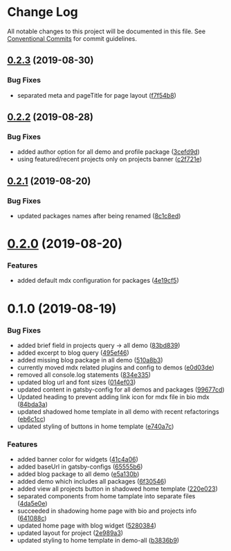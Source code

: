 # Change Log

All notable changes to this project will be documented in this file.
See [Conventional Commits](https://conventionalcommits.org) for commit guidelines.

## [0.2.3](https://github.com/sonapraneeth-a/gatsby-dev-themes/compare/demo-all@0.2.2...demo-all@0.2.3) (2019-08-30)

### Bug Fixes

- separated meta and pageTitle for page layout ([f7f54b8](https://github.com/sonapraneeth-a/gatsby-dev-themes/commit/f7f54b8))

## [0.2.2](https://github.com/sonapraneeth-a/gatsby-dev-themes/compare/demo-all@0.2.1...demo-all@0.2.2) (2019-08-28)

### Bug Fixes

- added author option for all demo and profile package ([3cefd9d](https://github.com/sonapraneeth-a/gatsby-dev-themes/commit/3cefd9d))
- using featured/recent projects only on projects banner ([c2f721e](https://github.com/sonapraneeth-a/gatsby-dev-themes/commit/c2f721e))

## [0.2.1](https://github.com/sonapraneeth-a/gatsby-dev-themes/compare/demo-all@0.2.0...demo-all@0.2.1) (2019-08-20)

### Bug Fixes

- updated packages names after being renamed ([8c1c8ed](https://github.com/sonapraneeth-a/gatsby-dev-themes/commit/8c1c8ed))

# [0.2.0](https://github.com/sonapraneeth-a/gatsby-dev-themes/compare/demo-all@0.1.0...demo-all@0.2.0) (2019-08-20)

### Features

- added default mdx configuration for packages ([4e19cf5](https://github.com/sonapraneeth-a/gatsby-dev-themes/commit/4e19cf5))

# 0.1.0 (2019-08-19)

### Bug Fixes

- added brief field in projects query -> all demo ([83bd839](https://github.com/sonapraneeth-a/gatsby-dev-themes/commit/83bd839))
- added excerpt to blog query ([495ef46](https://github.com/sonapraneeth-a/gatsby-dev-themes/commit/495ef46))
- added missing blog package in all demo ([510a8b3](https://github.com/sonapraneeth-a/gatsby-dev-themes/commit/510a8b3))
- currently moved mdx related plugins and config to demos ([e0d03de](https://github.com/sonapraneeth-a/gatsby-dev-themes/commit/e0d03de))
- removed all console.log statements ([834e335](https://github.com/sonapraneeth-a/gatsby-dev-themes/commit/834e335))
- updated blog url and font sizes ([014ef03](https://github.com/sonapraneeth-a/gatsby-dev-themes/commit/014ef03))
- updated content in gatsby-config for all demos and packages ([99677cd](https://github.com/sonapraneeth-a/gatsby-dev-themes/commit/99677cd))
- Updated heading to prevent adding link icon for mdx file in bio mdx ([84bda3a](https://github.com/sonapraneeth-a/gatsby-dev-themes/commit/84bda3a))
- updated shadowed home template in all demo with recent refactorings ([eb6c1cc](https://github.com/sonapraneeth-a/gatsby-dev-themes/commit/eb6c1cc))
- updated styling of buttons in home template ([e740a7c](https://github.com/sonapraneeth-a/gatsby-dev-themes/commit/e740a7c))

### Features

- added banner color for widgets ([41c4a06](https://github.com/sonapraneeth-a/gatsby-dev-themes/commit/41c4a06))
- added baseUrl in gatsby-configs ([65555b6](https://github.com/sonapraneeth-a/gatsby-dev-themes/commit/65555b6))
- added blog package to all demo ([e5a130b](https://github.com/sonapraneeth-a/gatsby-dev-themes/commit/e5a130b))
- added demo which includes all packages ([6f30546](https://github.com/sonapraneeth-a/gatsby-dev-themes/commit/6f30546))
- added view all projects button in shadowed home template ([220e023](https://github.com/sonapraneeth-a/gatsby-dev-themes/commit/220e023))
- separated components from home tamplate into separate files ([4da5e0e](https://github.com/sonapraneeth-a/gatsby-dev-themes/commit/4da5e0e))
- succeeded in shadowing home page with bio and projects info ([641088c](https://github.com/sonapraneeth-a/gatsby-dev-themes/commit/641088c))
- updated home page with blog widget ([5280384](https://github.com/sonapraneeth-a/gatsby-dev-themes/commit/5280384))
- updated layout for project ([2e989a3](https://github.com/sonapraneeth-a/gatsby-dev-themes/commit/2e989a3))
- updated styling to home template in demo-all ([b3836b9](https://github.com/sonapraneeth-a/gatsby-dev-themes/commit/b3836b9))
